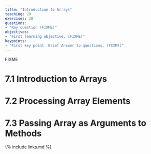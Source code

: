 ```yaml
---
title: "Introduction to Arrays"
teaching: 20
exercises: 20
questions:
- "Key question (FIXME)"
objectives:
- "First learning objective. (FIXME)"
keypoints:
- "First key point. Brief Answer to questions. (FIXME)"
---
```

FIXME

# 7.1 Introduction to Arrays
# 7.2 Processing Array Elements
# 7.3 Passing Array as Arguments to Methods

{% include links.md %}
